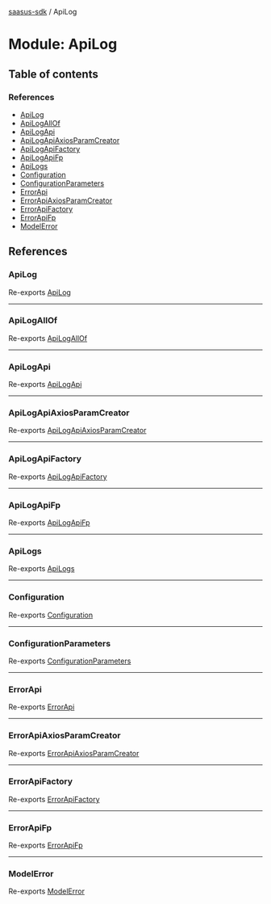 [saasus-sdk](../README.md) / ApiLog

# Module: ApiLog

## Table of contents

### References

- [ApiLog](ApiLog.md#apilog)
- [ApiLogAllOf](ApiLog.md#apilogallof)
- [ApiLogApi](ApiLog.md#apilogapi)
- [ApiLogApiAxiosParamCreator](ApiLog.md#apilogapiaxiosparamcreator)
- [ApiLogApiFactory](ApiLog.md#apilogapifactory)
- [ApiLogApiFp](ApiLog.md#apilogapifp)
- [ApiLogs](ApiLog.md#apilogs)
- [Configuration](ApiLog.md#configuration)
- [ConfigurationParameters](ApiLog.md#configurationparameters)
- [ErrorApi](ApiLog.md#errorapi)
- [ErrorApiAxiosParamCreator](ApiLog.md#errorapiaxiosparamcreator)
- [ErrorApiFactory](ApiLog.md#errorapifactory)
- [ErrorApiFp](ApiLog.md#errorapifp)
- [ModelError](ApiLog.md#modelerror)

## References

### ApiLog

Re-exports [ApiLog](../interfaces/ApiLog_api.ApiLog.md)

___

### ApiLogAllOf

Re-exports [ApiLogAllOf](../interfaces/ApiLog_api.ApiLogAllOf.md)

___

### ApiLogApi

Re-exports [ApiLogApi](../classes/ApiLog_api.ApiLogApi.md)

___

### ApiLogApiAxiosParamCreator

Re-exports [ApiLogApiAxiosParamCreator](ApiLog_api.md#apilogapiaxiosparamcreator)

___

### ApiLogApiFactory

Re-exports [ApiLogApiFactory](ApiLog_api.md#apilogapifactory)

___

### ApiLogApiFp

Re-exports [ApiLogApiFp](ApiLog_api.md#apilogapifp)

___

### ApiLogs

Re-exports [ApiLogs](../interfaces/ApiLog_api.ApiLogs.md)

___

### Configuration

Re-exports [Configuration](../classes/ApiLog_configuration.Configuration.md)

___

### ConfigurationParameters

Re-exports [ConfigurationParameters](../interfaces/ApiLog_configuration.ConfigurationParameters.md)

___

### ErrorApi

Re-exports [ErrorApi](../classes/ApiLog_api.ErrorApi.md)

___

### ErrorApiAxiosParamCreator

Re-exports [ErrorApiAxiosParamCreator](ApiLog_api.md#errorapiaxiosparamcreator)

___

### ErrorApiFactory

Re-exports [ErrorApiFactory](ApiLog_api.md#errorapifactory)

___

### ErrorApiFp

Re-exports [ErrorApiFp](ApiLog_api.md#errorapifp)

___

### ModelError

Re-exports [ModelError](../interfaces/ApiLog_api.ModelError.md)
